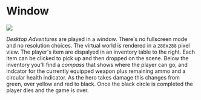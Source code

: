 Window
======

![](../images/window-overview.png)

*Desktop Adventures* are played in a window. There's no fullscreen mode and no resolution choices. The virtual world is rendered in a `288`x`288` pixel view. The player's item are dispalyed in an inventory table to the right. Each item can be clicked to pick up and then dropped on the scene. Below the inventory you'll find a *compass* that shows where the player can go, and indcator for the currently equipped weapon plus remaining ammo and a circular health indicator. As the hero takes damage this changes from green, over yellow and red to black. Once the black circle is completed the player dies and the game is over.
